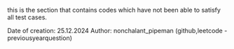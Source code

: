 this is the section that contains 
codes which have not been able to 
satisfy all test cases.

Date of creation: 25.12.2024
Author: nonchalant_pipeman (github,leetcode - previousyearquestion)